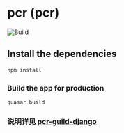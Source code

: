 # pcr (pcr)

![Build](https://github.com/mnixry/pcr-guild-vue/workflows/Build%20Website%20File/badge.svg)

## Install the dependencies
```bash
npm install
```

### Build the app for production
```bash
quasar build
```

### 说明详见 [pcr-guild-django](https://github.com/CJowo/pcr-guild-django/)
